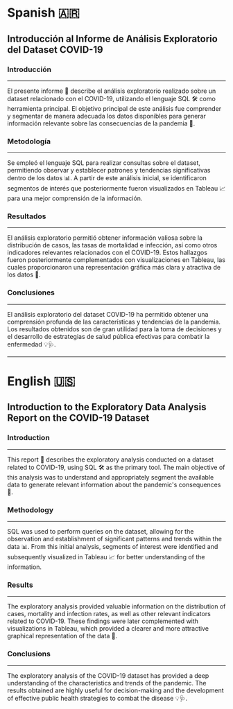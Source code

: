 # Spanish 🇦🇷
## Introducción al Informe de Análisis Exploratorio del Dataset COVID-19

### Introducción
---
El presente informe 📄 describe el análisis exploratorio realizado sobre un dataset relacionado con el COVID-19, utilizando el lenguaje SQL 🛠️ como herramienta principal. El objetivo principal de este análisis fue comprender y segmentar de manera adecuada los datos disponibles para generar información relevante sobre las consecuencias de la pandemia 🦠.

### Metodología
---
Se empleó el lenguaje SQL para realizar consultas sobre el dataset, permitiendo observar y establecer patrones y tendencias significativas dentro de los datos 📊. A partir de este análisis inicial, se identificaron segmentos de interés que posteriormente fueron visualizados en Tableau 📈 para una mejor comprensión de la información.

### Resultados
---
El análisis exploratorio permitió obtener información valiosa sobre la distribución de casos, las tasas de mortalidad e infección, así como otros indicadores relevantes relacionados con el COVID-19. Estos hallazgos fueron posteriormente complementados con visualizaciones en Tableau, las cuales proporcionaron una representación gráfica más clara y atractiva de los datos 🌟.

### Conclusiones
---
El análisis exploratorio del dataset COVID-19 ha permitido obtener una comprensión profunda de las características y tendencias de la pandemia. Los resultados obtenidos son de gran utilidad para la toma de decisiones y el desarrollo de estrategias de salud pública efectivas para combatir la enfermedad 💡🩺.

----
# English 🇺🇸
## Introduction to the Exploratory Data Analysis Report on the COVID-19 Dataset

### Introduction
---
This report 📄 describes the exploratory analysis conducted on a dataset related to COVID-19, using SQL 🛠️ as the primary tool. The main objective of this analysis was to understand and appropriately segment the available data to generate relevant information about the pandemic's consequences 🦠.

### Methodology
---
SQL was used to perform queries on the dataset, allowing for the observation and establishment of significant patterns and trends within the data 📊. From this initial analysis, segments of interest were identified and subsequently visualized in Tableau 📈 for better understanding of the information.

### Results
---
The exploratory analysis provided valuable information on the distribution of cases, mortality and infection rates, as well as other relevant indicators related to COVID-19. These findings were later complemented with visualizations in Tableau, which provided a clearer and more attractive graphical representation of the data 🌟.

### Conclusions
---
The exploratory analysis of the COVID-19 dataset has provided a deep understanding of the characteristics and trends of the pandemic. The results obtained are highly useful for decision-making and the development of effective public health strategies to combat the disease 💡🩺.
